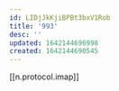 ```yaml
---
id: LIDjJkKjiBPBt3bxV1Rob
title: '993'
desc: ''
updated: 1642144696998
created: 1642144690545
---
```


[[n.protocol.imap]]
